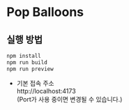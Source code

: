 # Pop Balloons

## 실행 방법

```bash
npm install
npm run build
npm run preview
```

- 기본 접속 주소  
  http://localhost:4173  
  (Port가 사용 중이면 변경될 수 있습니다.)
